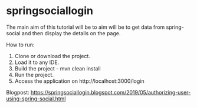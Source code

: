 # springsociallogin

The main aim of this tutorial will be to aim will be to get data from spring-social and then display the details on the page.

How to run:
1. Clone or download the project.
2. Load it to any IDE.
3. Build the project - mvn clean install
4. Run the project.
5. Access the application on http://localhost:3000/login

Blogpost: https://springsociallogin.blogspot.com/2019/05/authorizing-user-using-spring-social.html

